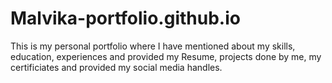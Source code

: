 # Malvika-portfolio.github.io

This is my personal portfolio where I have mentioned about my skills, education, experiences and provided my Resume, projects done by me, my certificiates and provided my social media handles.
